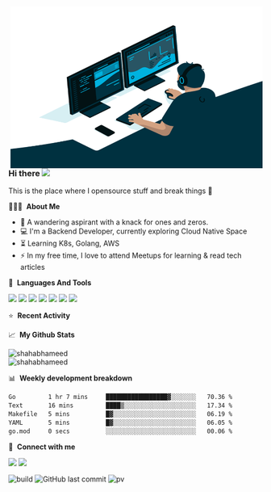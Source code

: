 <img align="right" alt="GIF" src="https://github.com/shahabhameed/shahabhameed/blob/main/code.gif?raw=true" width="500" height="320" />

### Hi there <img src="https://user-images.githubusercontent.com/42378118/110234147-e3259600-7f4e-11eb-95be-0c4047144dea.gif" width="30">
This is the place where I opensource stuff and break things :rofl:


👨🏻‍💻 &nbsp;**About Me**

-  :dart: A wandering aspirant with a knack for ones and zeros.
- :computer: I'm a Backend Developer, currently exploring Cloud Native Space
- :hourglass_flowing_sand: Learning K8s, Golang, AWS
- :zap: In my free time, I love to attend Meetups for learning & read tech articles<be>

🎯 &nbsp;**Languages And Tools**  
<p>
  
  <img src="https://img.icons8.com/ios-filled/32/F4511E/git.png">
  <img src="https://img.icons8.com/ios-filled/32/0277BD/kubernetes.png">
  <img src="https://img.icons8.com/color/32/FFCC80/golang.png">
  <img src="https://img.icons8.com/color/32/prometheus-app.png">
  <img src="https://img.icons8.com/color/32/postgreesql.png">
  <img src="https://img.icons8.com/color/32/amazon-web-services.png">
  <img src="https://img.icons8.com/color/32/ubuntu--v1.png">

</p>

⭐ &nbsp;**Recent Activity**

<!--START_SECTION:activity-->
<!--END_SECTION:activity-->

📈 &nbsp;**My Github Stats**
<p align="left"> 
  <img src="https://github-readme-stats-mshahabhameed.vercel.app/api?username=shahabhameed&show_icons=true&hide_title=true&include_all_commits=true&count_private=true&show=reviews,prs_merged,prs_merged_percentage&theme=dracula" alt="shahabhameed" /><br/>
  <img src="http://github-readme-streak-stats.herokuapp.com?user=shahabhameed&theme=dracula&background=282a36)" alt="shahabhameed" /><br/>
</p>

📊 &nbsp;**Weekly development breakdown**
<!--START_SECTION:waka-->

```txt
Go         1 hr 7 mins     █████████████████▓░░░░░░░   70.36 %
Text       16 mins         ████▒░░░░░░░░░░░░░░░░░░░░   17.34 %
Makefile   5 mins          █▓░░░░░░░░░░░░░░░░░░░░░░░   06.19 %
YAML       5 mins          █▓░░░░░░░░░░░░░░░░░░░░░░░   06.05 %
go.mod     0 secs          ░░░░░░░░░░░░░░░░░░░░░░░░░   00.06 %
```

<!--END_SECTION:waka-->

🔗 &nbsp;**Connect with me**
<p align="left">
<a href= "https://twitter.com/shahabhameed" target="blank"><img src="https://img.icons8.com/ios-filled/32/000000/twitterx.png"/></a>
<a href= "https://www.linkedin.com/in/shahabhameed"><img src="https://img.icons8.com/ios-filled/32/0288D1/linkedin.png"/></a>

![build](https://github.com/shahabhameed/shahabhameed/workflows/README%20build/badge.svg)
![GitHub last commit](https://img.shields.io/github/last-commit/shahabhameed/shahabhameed)
![pv](https://pageview.vercel.app/?github_user=shahabhameed)


